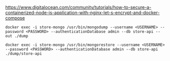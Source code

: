 https://www.digitalocean.com/community/tutorials/how-to-secure-a-containerized-node-js-application-with-nginx-let-s-encrypt-and-docker-compose

<!-- Mongo restore data from local machine database -->

```
docker exec -i store-mongo /usr/bin/mongodump --username <USERNAME> --password <PASSWORD> --authenticationDatabase admin --db store-api --out ./dump

docker exec -i store-mongo /usr/bin/mongorestore --username <USERNAME> --password <PASSWORD> --authenticationDatabase admin --db store-api ./dump/store-api
```
